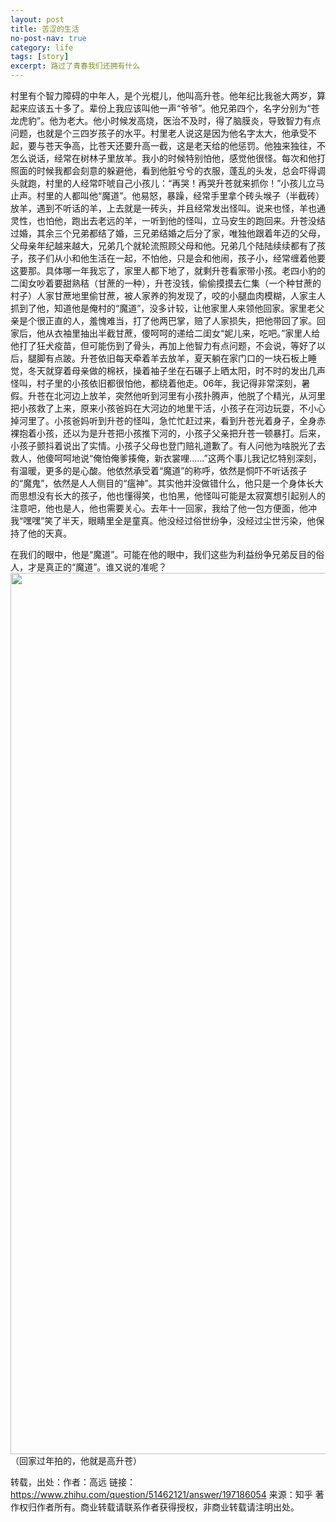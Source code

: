 ```yaml
---
layout: post
title: 苦涩的生活
no-post-nav: true
category: life
tags: [story]
excerpt: 路过了青春我们还拥有什么
---
```


村里有个智力障碍的中年人，是个光棍儿，他叫高升苍。他年纪比我爸大两岁，算起来应该五十多了。辈份上我应该叫他一声“爷爷”。他兄弟四个，名字分别为“苍龙虎豹”。他为老大。他小时候发高烧，医治不及时，得了脑膜炎，导致智力有点问题，也就是个三四岁孩子的水平。村里老人说这是因为他名字太大，他承受不起，要与苍天争高，比苍天还要升高一截，这是老天给的他惩罚。他独来独往，不怎么说话，经常在树林子里放羊。我小的时候特别怕他，感觉他很怪。每次和他打照面的时候我都会刻意的躲避他，看到他脏兮兮的衣服，蓬乱的头发，总会吓得调头就跑，村里的人经常吓唬自己小孩儿：“再哭！再哭升苍就来抓你！”小孩儿立马止声。村里的人都叫他“魔道”。他易怒，暴躁，经常手里拿个砖头堠子（半截砖）放羊，遇到不听话的羊，上去就是一砖头，并且经常发出怪叫。说来也怪，羊也通灵性，也怕他，跑出去老远的羊，一听到他的怪叫，立马安生的跑回来。升苍没结过婚，其余三个兄弟都结了婚，三兄弟结婚之后分了家，唯独他跟着年迈的父母，父母亲年纪越来越大，兄弟几个就轮流照顾父母和他。兄弟几个陆陆续续都有了孩子，孩子们从小和他生活在一起，不怕他，只是会和他闹，孩子小，经常缠着他要这要那。具体哪一年我忘了，家里人都下地了，就剩升苍看家带小孩。老四小豹的二闺女吵着要甜熟秸（甘蔗的一种），升苍没钱，偷偷摸摸去仁集（一个种甘蔗的村子）人家甘蔗地里偷甘蔗，被人家养的狗发现了，咬的小腿血肉模糊，人家主人抓到了他，知道他是俺村的“魔道”，没多计较，让他家里人来领他回家。家里老父亲是个很正直的人，羞愧难当，打了他两巴掌，赔了人家损失，把他带回了家。回家后，他从衣袖里抽出半截甘蔗，傻呵呵的递给二闺女“妮儿来，吃吧。”家里人给他打了狂犬疫苗，但可能伤到了骨头，再加上他智力有点问题，不会说，等好了以后，腿脚有点跛。升苍依旧每天牵着羊去放羊，夏天躺在家门口的一块石板上睡觉，冬天就穿着母亲做的棉袄，操着袖子坐在石碾子上晒太阳，时不时的发出几声怪叫，村子里的小孩依旧都很怕他，都绕着他走。06年，我记得非常深刻，暑假。升苍在北河边上放羊，突然他听到河里有小孩扑腾声，他脱了个精光，从河里把小孩救了上来，原来小孩爸妈在大河边的地里干活，小孩子在河边玩耍，不小心掉河里了。小孩爸妈听到升苍的怪叫，急忙忙赶过来，看到升苍光着身子，全身赤裸抱着小孩，还以为是升苍把小孩推下河的，小孩子父亲把升苍一顿暴打。后来，小孩子颤抖着说出了实情。小孩子父母也登门赔礼道歉了。有人问他为啥脱光了去救人，他傻呵呵地说“俺怕俺爹揍俺，新衣裳哩……”这两个事儿我记忆特别深刻，有温暖，更多的是心酸。他依然承受着“魔道”的称呼，依然是恫吓不听话孩子的“魔鬼”，依然是人人侧目的“瘟神”。其实他并没做错什么，他只是一个身体长大而思想没有长大的孩子，他也懂得笑，也怕黑，他怪叫可能是太寂寞想引起别人的注意吧，他也是人，他也需要关心。去年十一回家，我给了他一包方便面，他冲我“嘿嘿”笑了半天，眼睛里全是童真。他没经过俗世纷争，没经过尘世污染，他保持了他的天真。

在我们的眼中，他是“魔道”。可能在他的眼中，我们这些为利益纷争兄弟反目的俗人，才是真正的“魔道”。谁又说的准呢？<img src="https://pic2.zhimg.com/v2-513368fceac461259d569209e68e13c5_b.jpg" data-rawwidth="1410" data-rawheight="2048" class="origin_image zh-lightbox-thumb" width="1410" data-original="https://pic2.zhimg.com/v2-513368fceac461259d569209e68e13c5_r.jpg">（回家过年拍的，他就是高升苍）

转载，出处：作者：高远
链接：https://www.zhihu.com/question/51462121/answer/197186054
来源：知乎
著作权归作者所有。商业转载请联系作者获得授权，非商业转载请注明出处。
